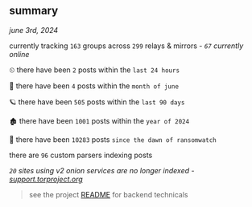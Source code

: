 
## summary
_june 3rd, 2024_

currently tracking `163` groups across `299` relays & mirrors - _`67` currently online_

⏲ there have been `2` posts within the `last 24 hours`

🦈 there have been `4` posts within the `month of june`

🪐 there have been `505` posts within the `last 90 days`

🏚 there have been `1001` posts within the `year of 2024`

🦕 there have been `10283` posts `since the dawn of ransomwatch`

there are `96` custom parsers indexing posts

_`20` sites using v2 onion services are no longer indexed - [support.torproject.org](https://support.torproject.org/onionservices/v2-deprecation/)_

> see the project [README](https://github.com/joshhighet/ransomwatch#ransomwatch--) for backend technicals
